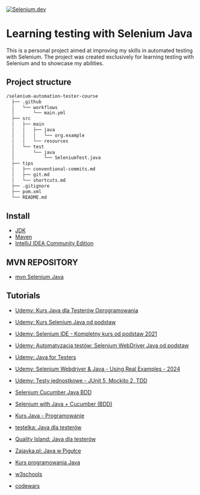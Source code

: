 [![Selenium.dev](https://img.shields.io/badge/Documantation-Selenium-43b02a.svg?logo=selenium)](https://www.selenium.dev/)

# Learning testing with Selenium Java
This is a personal project aimed at improving my skills in automated testing with Selenium. The project was created exclusively for learning testing with Selenium and to showcase my abilities.
## Project structure

```bash
/selenium-automation-tester-course
  ├── .github
  │   └── workflows
  │       └── main.yml
  ├── src
  │   ├── main
  │   │   ├── java
  │   │   │   └── org.example
  │   │   └── resources
  │   └── test
  │       └── java
  │           └── SeleniumTest.java
  ├── tips
  │   ├── conventional-commits.md
  │   ├── git.md
  │   └── shortcuts.md
  ├── .gitignore
  ├── pom.xml
  └── README.md
  ```

## Install
- [JDK](https://www.oracle.com/pl/java/technologies/downloads/)
- [Maven](https://maven.apache.org/download.cgi)
- [IntelliJ IDEA Community Edition](https://www.jetbrains.com/idea/download/?section=windows)

## MVN REPOSITORY
- [mvn Selenium Java](https://mvnrepository.com/artifact/org.seleniumhq.selenium/selenium-java)

## Tutorials
- [Udemy: Kurs Java dla Testerów Oprogramowania](https://www.udemy.com/course/kurs-java-dla-testerow-oprogramowania)
- [Udemy: Kurs Selenium Java od podstaw](https://www.udemy.com/course/kurs-selenium-java)
- [Udemy: Selenium IDE - Kompletny kurs od podstaw 2021](https://www.udemy.com/course/selenium-ide-kompletny-kurs-od-podstaw)
- [Udemy: Automatyzacja testów: Selenium WebDriver Java od podstaw](https://www.udemy.com/course/automatyzacja-testow-selenium-webdriver-java-od-podstaw)
- [Udemy: Java for Testers](https://www.udemy.com/course/java-for-testers-dmitry)
- [Udemy: Selenium Webdriver & Java - Using Real Examples - 2024](https://www.udemy.com/course/selenium-webdriver-java-using-real-examples)
- [Udemy: Testy jednostkowe - JUnit 5, Mockito 2, TDD](https://www.udemy.com/course/testy-jednostkowe)
- [Selenium Cucumber Java BDD](https://www.youtube.com/watch?v=4e9vhX7ZuCw&list=PLhW3qG5bs-L_mFHirOLEYJ7X2rIXu8SR2)
- [Selenium with Java + Cucumber (BDD)](https://www.youtube.com/watch?v=d56lRIAwQEI&list=PLUDwpEzHYYLtHHyYv48HmWAbxsS-2iDNT)

- [Kurs Java - Programowanie](https://www.youtube.com/watch?v=T3Pla6wZd4E&list=PL6aekdNhY7DCM1wGLQCE9eP3kPzu-P7E7&index=3)
- [testelka: Java dla testerów](https://testelka.pl/kurs/java-dla-testerow/#lekcje)
- [Quality Island: Java dla testerów](https://www.youtube.com/watch?v=PqRHjhNJ8jA&list=PLAoOkePoA0Pt1PN5JiPFI3RXbcw-zd2Mu&index=1)
- [Zajavka.pl: Java w Pigułce](https://www.youtube.com/watch?v=OXu1wlo0OZk&list=PLcr3jxpNXo4Gh_WCkEK992cxERXaQp-57)
- [Kurs programowania Java](https://www.samouczekprogramisty.pl/kurs-programowania-java/)
- [w3schools](https://my-learning.w3schools.com/tutorial/java)
- [codewars](https://www.codewars.com/users/AdamCegielka)
